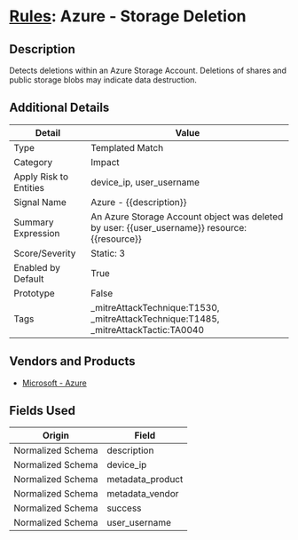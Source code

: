 # [Rules](README.md): Azure - Storage Deletion

## Description
Detects deletions within an Azure Storage Account.  Deletions of shares and public storage blobs may indicate data destruction.

## Additional Details
|Detail|Value|
|----|----|
|Type|Templated Match|
|Category|Impact|
|Apply Risk to Entities|device_ip, user_username|
|Signal Name|Azure - {{description}}|
|Summary Expression|An Azure Storage Account object was deleted by user: {{user_username}}  resource: {{resource}}|
|Score/Severity|Static: 3|
|Enabled by Default|True|
|Prototype|False|
|Tags|_mitreAttackTechnique:T1530, _mitreAttackTechnique:T1485, _mitreAttackTactic:TA0040|
## Vendors and Products
- [Microsoft - Azure](../products/a1225af5-e778-4068-a9a2-47da93d1ff24.md)


## Fields Used

|Origin|Field|
|----|----|
|Normalized Schema|description|
|Normalized Schema|device_ip|
|Normalized Schema|metadata_product|
|Normalized Schema|metadata_vendor|
|Normalized Schema|success|
|Normalized Schema|user_username|


